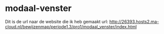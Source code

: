 # modaal-venster

Dit is de url naar de website die ik heb gemaakt
url: http://26393.hosts2.ma-cloud.nl/bewijzenmap/periode1.3/pro1/modaal_venster/index.html
